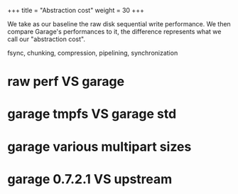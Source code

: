 +++
title = "Abstraction cost"
weight = 30
+++

We take as our baseline the raw disk sequential write performance.
We then compare Garage's performances to it, the difference represents what we call our "abstraction cost".

fsync, chunking, compression, pipelining, synchronization

# raw perf VS garage

# garage tmpfs VS garage std

# garage various multipart sizes

# garage 0.7.2.1 VS upstream

